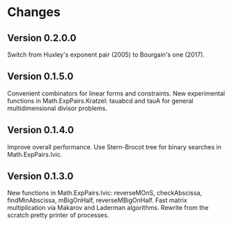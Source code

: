 Changes
=======

Version 0.2.0.0
----------------

Switch from Huxley's exponent pair (2005) to Bourgain's one (2017).

Version 0.1.5.0
----------------

Convenient combinators for linear forms and constraints.
New experimental functions in Math.ExpPairs.Kratzel: tauabcd and tauA for general multidimensional divisor problems.

Version 0.1.4.0
----------------

Improve overall performance.
Use Stern-Brocot tree for binary searches in Math.ExpPairs.Ivic.

Version 0.1.3.0
----------------

New functions in Math.ExpPairs.Ivic: reverseMOnS, checkAbscissa, findMinAbscissa, mBigOnHalf, reverseMBigOnHalf.
Fast matrix multiplication via Makarov and Laderman algorithms.
Rewrite from the scratch pretty printer of processes.
